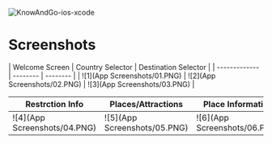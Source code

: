 ![KnowAndGo-ios-xcode](https://socialify.git.ci/Joseos123/KnowAndGo-ios-xcode/image?description=1&descriptionEditable=PROOF%20OF%20CONCEPT%20for%20innofest%202020%20idea.&font=Inter&language=1&owner=1&theme=Light)
<h1> Screenshots </h1>
| Welcome Screen | Country Selector | Destination Selector |
| ------------- | -------- | -------- |
| ![1](App Screenshots/01.PNG) | ![2](App Screenshots/02.PNG) | ![3](App Screenshots/03.PNG) |

| Restrction Info | Places/Attractions | Place Information |
| ----------- | -------------------- | --------------- |
| ![4](App Screenshots/04.PNG) | ![5](App Screenshots/05.PNG) | ![6](App Screenshots/06.PNG) |
